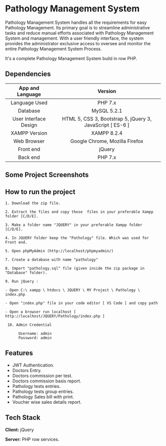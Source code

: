 # 	Pathology Management System

Pathology Management System handles all the requirements for easy Pathology Management. Its primary goal is to streamline administrative tasks and reduce manual efforts associated with Pathology Management System and management. With a user friendly interface, the system provides the administrator exclusive access to oversee and monitor the entire Pathology Management System Process.

It's a complete Pathology Management System build in row PHP.

## Dependencies

| App and Language        | Version                                                     |
| :------:                | :------:                                                    |
| Language Used           | PHP 7.x                                                     |
| Database                | MySQL 5.2.1                                                 |
| User Interface Design   | HTML 5, CSS 3, Bootstrap 5, jQuery 3, JavaScript [ ES-6 ]   |
| XAMPP Version           | XAMPP 8.2.4                                                 |
| Web Browser             | Google Chrome, Mozilla Firefox                              |
| Front end               | jQuery                              |
| Back end                | PHP 7.x                                                     |



## Some Project Screenshots





  ## How to run the project
    1. Download the zip file.

    2. Extract the files and copy those  files in your preferable Xampp folder [C/D/E].

    3. Make a folder name "JQUERY" in your preferable Xampp folder [C/D/E].
    
    4. In JQUERY folder keep the "Pathology" file. Which was used for Front end.

    5. Open phpMyAdmin (http://localhost/phpmyadmin/)

    7. Create a database with name "pathology" 

    8. Import "pathology.sql" file (given inside the zip package in "Database" folder).

    9. Run jQuery :

    - Open C:\ xampp \ htdocs \ JQUERY \ MY Project \ Pathology \ index.php 

    - Open "index.php" file in your code editor [ VS Code ] and copy path

    - Open a browser run localhost [ http://localhost/JQUERY/Pathology/index.php ]

     10. Admin Credential

          Username: admin
          Password: admin

## Features

- JWT Authentication.
- Doctors Entry.
- Doctors commission per test.
- Doctors commission basis report.
- Pathology tests entries.
- Pathology tests group entries.
- Pathology Sales bill with print.
- Voucher wise sales details report.
  

## Tech Stack

**Client:** jQuery 

**Server:** PHP row services.

